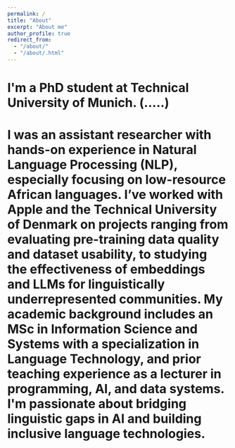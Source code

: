 ```yaml
---
permalink: /
title: "About"
excerpt: "About me"
author_profile: true
redirect_from: 
  - "/about/"
  - "/about/.html"
---
```

# I'm a PhD student at Technical University of Munich. (.....)
# I was an assistant researcher with hands-on experience in Natural Language Processing (NLP), especially focusing on low-resource African languages. I’ve worked with Apple and the Technical University of Denmark on projects ranging from evaluating pre-training data quality and dataset usability, to studying the effectiveness of embeddings and LLMs for linguistically underrepresented communities. My academic background includes an MSc in Information Science and Systems with a specialization in Language Technology, and prior teaching experience as a lecturer in programming, AI, and data systems. I'm passionate about bridging linguistic gaps in AI and building inclusive language technologies. 